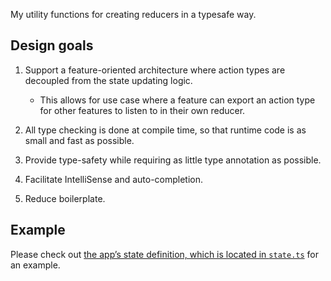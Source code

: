 My utility functions for creating reducers in a typesafe way.

## Design goals

1. Support a feature-oriented architecture where action types are decoupled from
   the state updating logic.

   - This allows for use case where a feature can export an action type for
     other features to listen to in their own reducer.

2. All type checking is done at compile time, so that runtime code is as small
   and fast as possible.

3. Provide type-safety while requiring as little type annotation as possible.

4. Facilitate IntelliSense and auto-completion.

5. Reduce boilerplate.

## Example

Please check out
[the app’s state definition, which is located in `state.ts`](../state.ts) for an
example.
